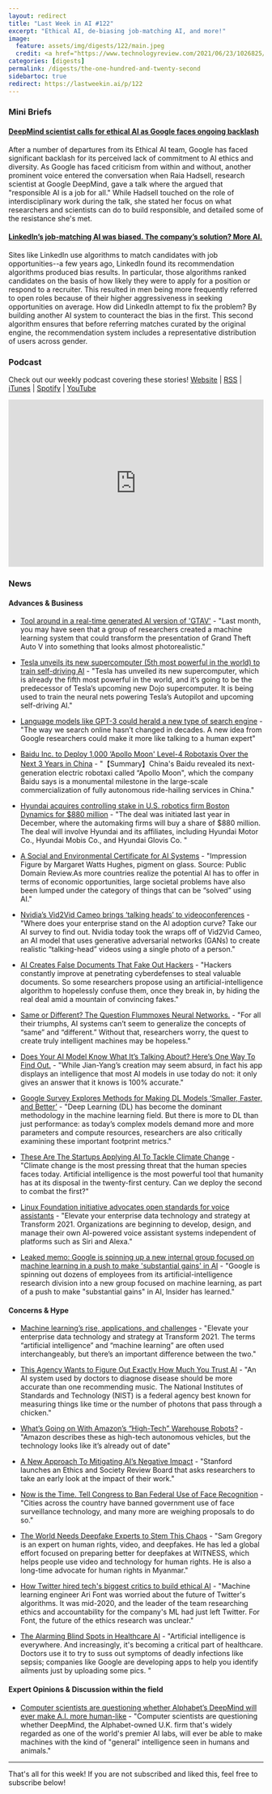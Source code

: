 ```yaml
---
layout: redirect
title: "Last Week in AI #122"
excerpt: "Ethical AI, de-biasing job-matching AI, and more!"
image:
  feature: assets/img/digests/122/main.jpeg
  credit: <a href="https://www.technologyreview.com/2021/06/23/1026825/linkedin-ai-bias-ziprecruiter-monster-artificial-intelligence/"> Sheridan Wall and Hilke Schellmann / MIT Technology Review </a>
categories: [digests]
permalink: /digests/the-one-hundred-and-twenty-second
sidebartoc: true
redirect: https://lastweekin.ai/p/122
---
```


### Mini Briefs

#### [DeepMind scientist calls for ethical AI as Google faces ongoing backlash](https://venturebeat.com/2021/06/22/deepmind-scientist-calls-for-ethical-ai-as-google-faces-ongoing-backlash/)

After a number of departures from its Ethical AI team, Google has faced significant backlash for its perceived lack of commitment to AI ethics and diversity. As Google has faced criticism from within and without, another prominent voice entered the conversation when Raia Hadsell, research scientist at Google DeepMind, gave a talk where the argued that "responsible AI is a job for all." While Hadsell touched on the role of interdisciplinary work during the talk, she stated her focus on what researchers and scientists can do to build responsible, and detailed some of the resistance she's met.

#### [LinkedIn’s job-matching AI was biased. The company’s solution? More AI.](https://www.technologyreview.com/2021/06/23/1026825/linkedin-ai-bias-ziprecruiter-monster-artificial-intelligence/)

Sites like LinkedIn use algorithms to match candidates with job opportunities--a few years ago, LinkedIn found its recommendation algorithms produced bias results. In particular, those algorithms ranked candidates on the basis of how likely they were to apply for a position or respond to a recruiter. This resulted in men being more frequently referred to open roles because of their higher aggressiveness in seeking opportunities on average. How did LinkedIn attempt to fix the problem? By building another AI system to counteract the bias in the first. This second algorithm ensures that before referring matches curated by the original engine, the recommendation system includes a representative distribution of users across gender.


### Podcast

Check out our weekly podcast covering these stories!
[Website](https://aitalk.podbean.com) \|
[RSS](https://feed.podbean.com/aitalk/feed.xml) \|
[iTunes](https://podcasts.apple.com/us/podcast/lets-talk-ai/id1502782720) \|
[Spotify](https://open.spotify.com/show/17HiNdxcoKJLLNibIAyUch) \|
[YouTube](https://www.youtube.com/channel/UCKARTq-t5SPMzwtft8FWwnA)
<iframe title="Let's Talk AI" id="multi_iframe" class="podcast_embed"
 src="https://www.podbean.com/media/player/multi?playlist=http%3A%2F%2Fplaylist.podbean.com%2F7703921%2Fplaylist_multi.xml&vjs=1&kdsowie31j4k1jlf913=4975ccdd28d39e38bf5a1ccaf0c6ca4337fa996b&size=430&skin=9&episode_list_bg=%23ffffff&bg_left=%23000000&bg_mid=%230c5056&bg_right=%232a1844&podcast_title_color=%23c4c4c4&episode_title_color=%23ffffff&auto=0&share=1&fonts=Helvetica&download=0&rtl=0&show_playlist_recent_number=10&pbad=1"
 scrolling="yes" allowfullscreen="" width="100%" height="330" frameborder="0"></iframe>

### News
#### Advances & Business

* [Tool around in a real-time generated AI version of 'GTAV'](https://www.engadget.com/gan-theft-auto-192100564.html) - "Last month, you may have seen that a group of researchers created a machine learning system that could transform the presentation of Grand Theft Auto V into something that looks almost photorealistic."

* [Tesla unveils its new supercomputer (5th most powerful in the world) to train self-driving AI](https://electrek.co/2021/06/21/tesla-unveils-new-supercomputer-train-self-driving-ai/) - "Tesla has unveiled its new supercomputer, which is already the fifth most powerful in the world, and it’s going to be the predecessor of Tesla’s upcoming new Dojo supercomputer. It is being used to train the neural nets powering Tesla’s Autopilot and upcoming self-driving AI."

* [Language models like GPT-3 could herald a new type of search engine](https://www.technologyreview.com/2021/05/14/1024918/language-models-gpt3-search-engine-google/) - "The way we search online hasn’t changed in decades. A new idea from Google researchers could make it more like talking to a human expert"

* [Baidu Inc. to Deploy 1,000 ‘Apollo Moon' Level-4 Robotaxis Over the Next 3 Years in China](https://www.futurecar.com/4689/Baidu-Inc--to-Deploy-1000-Apollo-Moon-Level-4-Robotaxis-Over-the-Next-3-Years-in-China) - "【Summary】China's Baidu revealed its next-generation electric robotaxi called “Apollo Moon", which the company Baidu says is a monumental milestone in the large-scale commercialization of fully autonomous ride-hailing services in China."

* [Hyundai acquires controlling stake in U.S. robotics firm Boston Dynamics for $880 million](https://finbold.com/hyundai-acquires-controlling-stake-in-u-s-robotics-firm-boston-dynamics-for-880-million/) - "The deal was initiated last year in December, where the automaking firms will buy a share of $880 million. The deal will involve Hyundai and its affiliates, including Hyundai Motor Co., Hyundai Mobis Co., and Hyundai Glovis Co. "

* [A Social and Environmental Certificate for AI Systems](https://branch.climateaction.tech/issues/issue-2/secure-framework/) - "Impression Figure by Margaret Watts Hughes, pigment on glass. Source: Public Domain Review.As more countries realize the potential AI has to offer in terms of economic opportunities, large societal problems have also been lumped under the category of things that can be “solved” using AI."

* [Nvidia’s Vid2Vid Cameo brings ‘talking heads’ to videoconferences](https://venturebeat.com/2021/06/24/nvidias-vid2vid-cameo-brings-talking-heads-to-videoconferences/) - "Where does your enterprise stand on the AI adoption curve? Take our AI survey to find out. Nvidia today took the wraps off of Vid2Vid Cameo, an AI model that uses generative adversarial networks (GANs) to create realistic “talking-head” videos using a single photo of a person."

* [AI Creates False Documents That Fake Out Hackers](https://www.scientificamerican.com/article/ai-creates-false-documents-that-fake-out-hackers/) - "Hackers constantly improve at penetrating cyberdefenses to steal valuable documents. So some researchers propose using an artificial-intelligence algorithm to hopelessly confuse them, once they break in, by hiding the real deal amid a mountain of convincing fakes."

* [Same or Different? The Question Flummoxes Neural Networks.](https://www.quantamagazine.org/same-or-different-ai-cant-tell-20210623/) - "For all their triumphs, AI systems can’t seem to generalize the concepts of “same” and “different.” Without that, researchers worry, the quest to create truly intelligent machines may be hopeless."

* [Does Your AI Model Know What It’s Talking About? Here’s One Way To Find Out.](https://www.forbes.com/sites/kareemsaleh/2021/04/06/does-your-ai-model-know-what-its-talking-about-heres-one-way-to-find-out/) - "While Jian-Yang’s creation may seem absurd, in fact his app displays an intelligence that most AI models in use today do not: it only gives an answer that it knows is 100% accurate."

* [Google Survey Explores Methods for Making DL Models ‘Smaller, Faster, and Better’](https://medium.com/syncedreview/google-survey-explores-methods-for-making-dl-models-smaller-faster-and-better-d42dac6823fe) - "Deep Learning (DL) has become the dominant methodology in the machine learning field. But there is more to DL than just performance: as today’s complex models demand more and more parameters and compute resources, researchers are also critically examining these important footprint metrics."

* [These Are The Startups Applying AI To Tackle Climate Change](https://www.forbes.com/sites/robtoews/2021/06/20/these-are-the-startups-applying-ai-to-tackle-climate-change/) - "Climate change is the most pressing threat that the human species faces today. Artificial intelligence is the most powerful tool that humanity has at its disposal in the twenty-first century. Can we deploy the second to combat the first?"

* [Linux Foundation initiative advocates open standards for voice assistants](https://venturebeat.com/2021/06/22/linux-foundation-initiative-advocates-open-standards-for-voice-assistants/) - "Elevate your enterprise data technology and strategy at Transform 2021. Organizations are beginning to develop, design, and manage their own AI-powered voice assistant systems independent of platforms such as Siri and Alexa."

* [Leaked memo: Google is spinning up a new internal group focused on machine learning in a push to make 'substantial gains' in AI](https://www.businessinsider.com/google-new-machine-learning-group-artificial-intelligence-ai-brain-core-2021-6) - "Google is spinning out dozens of employees from its artificial-intelligence research division into a new group focused on machine learning, as part of a push to make "substantial gains" in AI, Insider has learned."

#### Concerns & Hype

* [Machine learning’s rise, applications, and challenges](https://venturebeat.com/2021/06/21/machine-learnings-rise-applications-and-challenges/) - "Elevate your enterprise data technology and strategy at Transform 2021. The terms “artificial intelligence” and “machine learning” are often used interchangeably, but there’s an important difference between the two."

* [This Agency Wants to Figure Out Exactly How Much You Trust AI](https://www.wired.com/story/agency-wants-figure-how-much-trust-ai/) - "An AI system used by doctors to diagnose disease should be more accurate than one recommending music. The National Institutes of Standards and Technology (NIST) is a federal agency best known for measuring things like time or the number of photons that pass through a chicken."

* [What’s Going on With Amazon’s “High-Tech” Warehouse Robots?](https://spectrum.ieee.org/automaton/robotics/industrial-robots/whats-going-on-with-amazons-hightech-warehouse-robots) - "Amazon describes these as high-tech autonomous vehicles, but the technology looks like it’s already out of date"

* [A New Approach To Mitigating AI’s Negative Impact](https://hai.stanford.edu/news/new-approach-mitigating-ais-negative-impact) - "Stanford launches an Ethics and Society Review Board that asks researchers to take an early look at the impact of their work."

* [Now is the Time. Tell Congress to Ban Federal Use of Face Recognition](https://act.eff.org/action/now-is-the-time-tell-congress-to-ban-federal-use-of-face-recognition) - "Cities across the country have banned government use of face surveillance technology, and many more are weighing proposals to do so."

* [The World Needs Deepfake Experts to Stem This Chaos](https://www.wired.com/story/opinion-the-world-needs-deepfake-experts-to-stem-this-chaos/) - "Sam Gregory is an expert on human rights, video, and deepfakes. He has led a global effort focused on preparing better for deepfakes at WITNESS, which helps people use video and technology for human rights. He is also a long-time advocate for human rights in Myanmar."

* [How Twitter hired tech's biggest critics to build ethical AI](https://www.protocol.com/workplace/twitter-ethical-ai-meta) - "Machine learning engineer Ari Font was worried about the future of Twitter's algorithms. It was mid-2020, and the leader of the team researching ethics and accountability for the company's ML had just left Twitter. For Font, the future of the ethics research was unclear."

* [The Alarming Blind Spots in Healthcare AI](https://www.wired.com/story/gadget-lab-episode-510/) - "Artificial intelligence is everywhere. And increasingly, it's becoming a critical part of healthcare. Doctors use it to try to suss out symptoms of deadly infections like sepsis; companies like Google are developing apps to help you identify ailments just by uploading some pics. "

#### Expert Opinions & Discussion within the field

* [Computer scientists are questioning whether Alphabet’s DeepMind will ever make A.I. more human-like](https://www.cnbc.com/2021/06/18/computer-scientists-ask-if-deepmind-can-ever-make-ai-human-like.html) - "Computer scientists are questioning whether DeepMind, the Alphabet-owned U.K. firm that's widely regarded as one of the world's premier AI labs, will ever be able to make machines with the kind of "general" intelligence seen in humans and animals."

<hr>

That's all for this week! If you are not subscribed and liked this, feel free to subscribe below!
